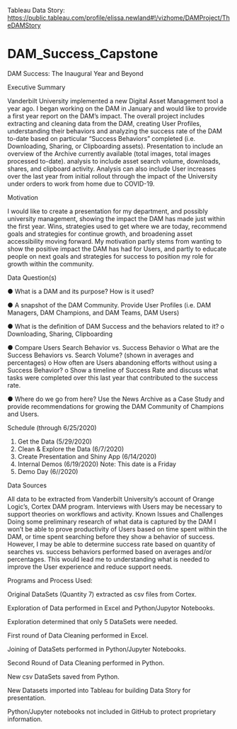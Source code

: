 Tableau Data Story: https://public.tableau.com/profile/elissa.newland#!/vizhome/DAMProject/TheDAMStory

# DAM_Success_Capstone
DAM Success: The Inaugural Year and Beyond

Executive Summary

Vanderbilt University implemented a new Digital Asset Management tool a year ago. I began working on the DAM in January and would like to provide a first year report on the DAM’s impact. The overall project includes extracting and cleaning data from the DAM, creating User Profiles, understanding their behaviors and analyzing the success rate of the DAM to-date based on particular “Success Behaviors” completed (i.e. Downloading, Sharing, or Clipboarding assets). Presentation to include an overview of the Archive currently available (total images, total images processed to-date). analysis to include asset search volume, downloads, shares, and clipboard activity. Analysis can also include User increases over the last year from initial rollout through the impact of the University under orders to work from home due to COVID-19.

Motivation

I would like to create a presentation for my department, and possibly university management, showing the impact the DAM has made just within the first year. Wins, strategies used to get where we are today, recommend goals and strategies for continue growth, and broadening asset accessibility moving forward. My motivation partly stems from wanting to show the positive impact the DAM has had for Users, and partly to educate people on next goals and strategies for success to position my role for growth within the community. 

Data Question(s)

●	What is a DAM and its purpose? How is it used?

●	A snapshot of  the DAM Community. Provide User Profiles (i.e. DAM Managers, DAM Champions, and DAM Teams, DAM Users)

●	What is the definition of DAM Success and the behaviors related to it?
  o	Downloading, Sharing, Clipboarding

●	Compare Users Search Behavior vs. Success Behavior
  o	What are the Success Behaviors vs. Search Volume? (shown in averages and percentages)
  o	How often are Users abandoning efforts without using a Success Behavior?
  o	Show a timeline of Success Rate and discuss what tasks were completed over this last year that contributed to the success rate.
  
●	Where do we go from here? Use the News Archive as a Case Study and provide recommendations for growing the DAM Community of Champions and Users.

Schedule (through 6/25/2020)

1.	Get the Data (5/29/2020)
2.	Clean & Explore the Data (6/7/2020)
3.	Create Presentation and Shiny App (6/14/2020)
4.	Internal Demos (6/19/2020) Note: This date is a Friday
5.	Demo Day (6//2020)

Data Sources

All data to be extracted from Vanderbilt University’s account of Orange Logic’s, Cortex DAM program. Interviews with Users may be necessary to support theories on workflows and activity.
Known Issues and Challenges
Doing some preliminary research of what data is captured by the DAM I won’t be able to prove productivity of Users based on time spent within the DAM, or time spent searching before they show a behavior of success. However, I may be able to determine success rate based on quantity of searches vs. success behaviors performed based on averages and/or percentages. This would lead me to understanding what is needed to improve the User experience and reduce support needs.


Programs and Process Used:

Original DataSets (Quantity 7) extracted as csv files from Cortex.

Exploration of Data performed in Excel and Python/Jupytor Notebooks.

Exploration determined that only 5 DataSets were needed.

First round of Data Cleaning performed in Excel.

Joining of DataSets performed in Python/Jupyter Notebooks.

Second Round of Data Cleaning performed in Python.

New csv DataSets saved from Python.

New Datasets imported into Tableau for building Data Story for presentation.

Python/Jupyter notebooks not included in GitHub to protect proprietary information.



